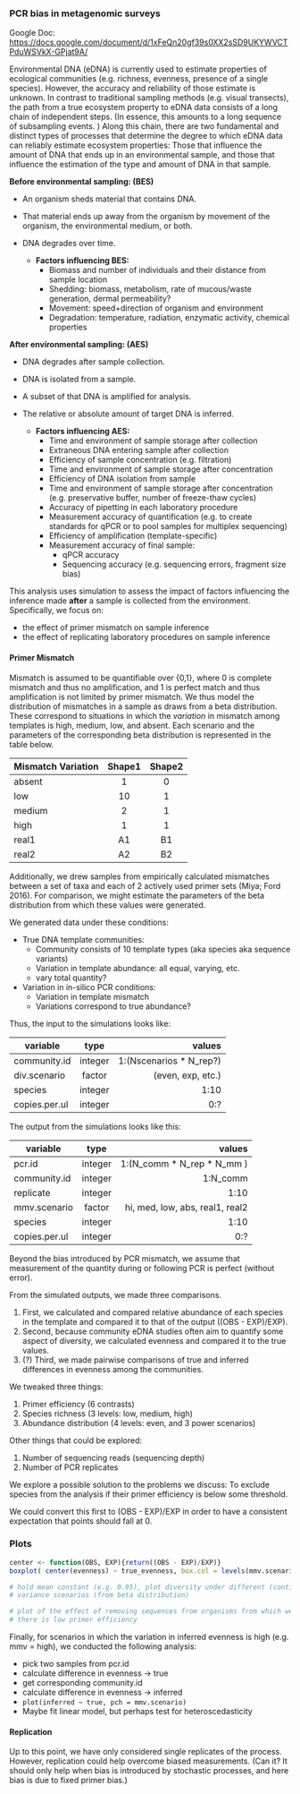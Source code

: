 ### PCR bias in metagenomic surveys

Google Doc:
https://docs.google.com/document/d/1xFeQn20gf39s0XX2sSD9UKYWVCTPduWSVkX-GPjat9A/

Environmental DNA (eDNA) is currently used to estimate properties of ecological communities (e.g. richness, evenness, presence of a single species).
However, the accuracy and reliability of those estimate is unknown. 
In contrast to traditional sampling methods (e.g. visual transects), the path from a true ecosystem property to eDNA data consists of a long chain of independent steps. 
(In essence, this amounts to a long sequence of subsampling events. )
Along this chain, there are two fundamental and distinct types of processes that determine the degree to which eDNA data can reliably estimate ecosystem properties: Those that influence the amount of DNA that ends up in an environmental sample, and those that influence the estimation of the type and amount of DNA in that sample. 

**Before environmental sampling: (BES)**
- An organism sheds material that contains DNA.
- That material ends up away from the organism by movement of the organism, the environmental medium, or both.
- DNA degrades over time.


  - **Factors influencing BES:**
    - Biomass and number of individuals and their distance from sample location
    - Shedding: biomass, metabolism, rate of mucous/waste generation, dermal permeability?
    - Movement: speed+direction of organism and environment
    - Degradation: temperature, radiation, enzymatic activity, chemical properties


**After environmental sampling: (AES)**
- DNA degrades after sample collection.
- DNA is isolated from a sample.
- A subset of that DNA is amplified for analysis.
- The relative or absolute amount of target DNA is inferred.


  - **Factors influencing AES:**
    - Time and environment of sample storage after collection
    - Extraneous DNA entering sample after collection
    - Efficiency of sample concentration (e.g. filtration)
    - Time and environment of sample storage after concentration
    - Efficiency of DNA isolation from sample
    - Time and environment of sample storage after concentration (e.g. preservative buffer, number of freeze-thaw cycles)
    - Accuracy of pipetting in each laboratory procedure
    - Measurement accuracy of quantification (e.g. to create standards for qPCR or to pool samples for multiplex sequencing)
    - Efficiency of amplification (template-specific)
    - Measurement accuracy of final sample:
      - qPCR accuracy
      - Sequencing accuracy (e.g. sequencing errors, fragment size bias)

This analysis uses simulation to assess the impact of factors influencing the inference made **after** a sample is collected from the environment. 
Specifically, we focus on:
  - the effect of primer mismatch on sample inference
  - the effect of replicating laboratory procedures on sample inference

#### Primer Mismatch
Mismatch is assumed to be quantifiable over {0,1}, where 0 is complete mismatch and thus no amplification, and 1 is perfect match and thus amplification is not limited by primer mismatch. 
We thus model the distribution of mismatches in a sample as draws from a beta distribution. 
These correspond to situations in which the _variation_ in mismatch among templates is high, medium, low, and absent. 
Each scenario and the parameters of the corresponding beta distribution is represented in the table below.


| Mismatch Variation | Shape1 | Shape2 |
|---|:-:|:-:|
| absent | 1  | 0 |
| low    | 10 | 1 |
| medium | 2  | 1 |
| high   | 1  | 1 |
| real1  | A1  | B1 |
| real2  | A2  | B2 |

Additionally, we drew samples from empirically calculated mismatches between a set of taxa and each of 2 actively used primer sets (Miya; Ford 2016). 
For comparison, we might estimate the parameters of the beta distribution from which these values were generated. 

We generated data under these conditions:
- True DNA template communities:
  - Community consists of 10 template types (aka species aka sequence variants)
  - Variation in template abundance: all equal, varying, etc. 
  - vary total quantity?
- Variation in in-silico PCR conditions:
  - Variation in template mismatch
  - Variations correspond to true abundance?

Thus, the input to the simulations looks like:

| variable | type | values |
|---|:-:|--:|
| community.id | integer | 1:(Nscenarios \* N_rep?) |
| div.scenario | factor | (even, exp, etc.) |
| species | integer | 1:10 |
| copies.per.ul | integer | 0:? |

The output from the simulations looks like this:

| variable | type | values |
|---|:-:|--:|
| pcr.id | integer | 1:(N_comm \* N_rep \* N_mm ) |
| community.id | integer | 1:N_comm |
| replicate | integer | 1:10 |
| mmv.scenario | factor | hi, med, low, abs, real1, real2 |
| species | integer | 1:10 |
| copies.per.ul | integer | 0:? |

Beyond the bias introduced by PCR mismatch, we assume that measurement of the quantity during or following PCR is perfect (without error).

From the simulated outputs, we made three comparisons. 
1. First, we calculated and compared relative abundance of each species in the template and compared it to that of the output ((OBS - EXP)/EXP).
2. Second, because community eDNA studies often aim to quantify some aspect of diversity, we calculated evenness and compared it to the true values. 
3. (?) Third, we made pairwise comparisons of true and inferred differences in evenness among the communities. 

We tweaked three things:
1. Primer efficiency (6 contrasts)
2. Species richness (3 levels: low, medium, high)
3. Abundance distribution (4 levels: even, and 3 power scenarios)

Other things that could be explored:
1. Number of sequencing reads (sequencing depth)
2. Number of PCR replicates

We explore a possible solution to the problems we discuss: To exclude species 
from the analysis if their primer efficiency is below some threshold. 


We could convert this first to (OBS - EXP)/EXP in order to have a consistent expectation that points should fall at 0.

### Plots
```r
center <- function(OBS, EXP){return((OBS - EXP)/EXP)}
boxplot( center(evenness) ~ true_evenness, box.col = levels(mmv.scenario))
```

```r
# hold mean constant (e.g. 0.95), plot diversity under different (continuous)
# variance scenarios (from beta distribution)
```

```r
# plot of the effect of removing sequences from organisms from which we know 
# there is low primer efficiency
```

Finally, for scenarios in which the variation in inferred evenness is high (e.g. mmv = high), we conducted the following analysis:
  - pick two samples from pcr.id
  - calculate difference in evenness -> true
  - get corresponding community.id
  - calculate difference in evenness -> inferred
  - `plot(inferred ~ true, pch = mmv.scenario)`
  - Maybe fit linear model, but perhaps test for heteroscedasticity

#### Replication
Up to this point, we have only considered single replicates of the process. 
However, replication could help overcome biased measurements. 
(Can it? It should only help when bias is introduced by stochastic processes, and here bias is due to fixed primer bias.)


